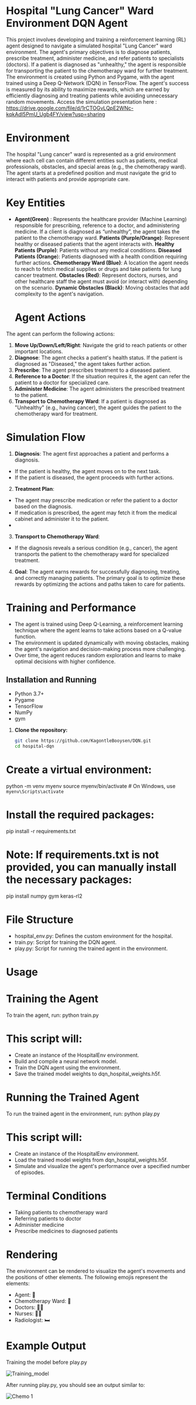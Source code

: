 # Hospital "Lung Cancer" Ward Environment DQN Agent

This project involves developing and training a reinforcement learning (RL) agent designed to navigate a simulated hospital "Lung Cancer" ward environment. The agent's primary objectives is to diagnose patients, prescribe treatment, administer medicine, and refer patients to specialists (doctors). If a patient is diagnosed as "unhealthy," the agent is responsible for transporting the patient to the chemotherapy ward for further treatment. The environment is created using Python and Pygame, with the agent trained using a Deep Q-Network (DQN) in TensorFlow. The agent's success is measured by its ability to maximize rewards, which are earned by efficiently diagnosing and treating patients while avoiding unnecessary random movements.  Access the simulation presentation here : https://drive.google.com/file/d/1rCTOGvLQpE2WNc-kqkAdI5PmU_Ugb4FY/view?usp=sharing

# Environment

The hospital "Lung cancer" ward is represented as a grid environment where each cell can contain different entities such as patients, medical professionals, obstacles, and special areas (e.g., the chemotherapy ward). The agent starts at a predefined position and must navigate the grid to interact with patients and provide appropriate care.

# Key Entities

- **Agent(Green)** : Represents the healthcare provider (Machine Learning) responsible for prescribing, reference to a doctor, and administering medicine. If a client is diagnosed as “unhealthy”, the agent takes the patient to the chemotherapy ward.
**Patients (Purple/Orange)**: Represent healthy or diseased patients that the agent interacts with.
**Healthy Patients (Purple)**: Patients without any medical conditions.
**Diseased Patients (Orange**): Patients diagnosed with a health condition requiring further actions.
**Chemotherapy Ward (Blue)**: A location the agent needs to reach to fetch medical supplies or drugs and take patients for lung cancer treatment.
**Obstacles (Red)**: Represent doctors, nurses, and other healthcare staff the agent must avoid (or interact with) depending on the scenario.
**Dynamic Obstacles (Black)**: Moving obstacles that add complexity to the agent's navigation.

  # Agent Actions
The agent can perform the following actions:

1. **Move Up/Down/Left/Right**: Navigate the grid to reach patients or other important locations.
2. **Diagnose**: The agent checks a patient's health status. If the patient is diagnosed as "Diseased," the agent takes further action.
3. **Prescribe**: The agent prescribes treatment to a diseased patient.
4. **Reference to a Doctor**: If the situation requires it, the agent can refer the patient to a doctor for specialized care.
5. **Administer Medicine**: The agent administers the prescribed treatment to the patient.
6. **Transport to Chemotherapy Ward**: If a patient is diagnosed as "Unhealthy" (e.g., having cancer), the agent guides the patient to the chemotherapy ward for treatment.

# Simulation Flow

1. **Diagnosis**: The agent first approaches a patient and performs a diagnosis.

- If the patient is healthy, the agent moves on to the next task.
- If the patient is diseased, the agent proceeds with further actions.
  
2. **Treatment Plan**:

- The agent may prescribe medication or refer the patient to a doctor based on the diagnosis.
- If medication is prescribed, the agent may fetch it from the medical cabinet and administer it to the patient.
- 
3. **Transport to Chemotherapy Ward**:

- If the diagnosis reveals a serious condition (e.g., cancer), the agent transports the patient to the chemotherapy ward for specialized treatment.
  
4. **Goal**: The agent earns rewards for successfully diagnosing, treating, and correctly managing patients. The primary goal is to optimize these rewards by optimizing the actions and paths taken to care for patients.

 # Training and Performance
 
- The agent is trained using Deep Q-Learning, a reinforcement learning technique where the agent learns to take actions based on a Q-value function.
- The environment is updated dynamically with moving obstacles, making the agent's navigation and decision-making process more challenging.
- Over time, the agent reduces random exploration and learns to make optimal decisions with higher confidence.  

## Installation and Running

- Python 3.7+
- Pygame
- TensorFlow
- NumPy
- gym

1. **Clone the repository:**

   ```bash
   git clone https://github.com/KagontleBooysen/DQN.git
   cd hospital-dqn
   
# Create a virtual environment:
python -m venv myenv
source myenv/bin/activate  # On Windows, use `myenv\Scripts\activate`

# Install the required packages:
pip install -r requirements.txt

# Note: If requirements.txt is not provided, you can manually install the necessary packages:
pip install numpy gym keras-rl2

# File Structure
- hospital_env.py: Defines the custom environment for the hospital.
- train.py: Script for training the DQN agent.
- play.py: Script for running the trained agent in the environment.

# Usage
# Training the Agent
To train the agent, run: python train.py

# This script will:

- Create an instance of the HospitalEnv environment.
- Build and compile a neural network model.
- Train the DQN agent using the environment.
- Save the trained model weights to dqn_hospital_weights.h5f.

# Running the Trained Agent
To run the trained agent in the environment, run: python play.py

# This script will:

- Create an instance of the HospitalEnv environment.
- Load the trained model weights from dqn_hospital_weights.h5f.
- Simulate and visualize the agent's performance over a specified number of episodes.
  

# Terminal Conditions

- Taking patients to chemotherapy ward
- Referring patients to doctor
- Administer medicine
- Prescribe medicines to diagnosed patients

# Rendering
The environment can be rendered to visualize the agent's movements and the positions of other elements. The following emojis represent the elements:

- Agent: 🙂 
- Chemotherapy Ward: 💊
- Doctors: 👨‍⚕️
- Nurses: 👩‍⚕️
- Radiologist: 🛏

# Example Output
Training the model before play.py

![Training_model](https://github.com/user-attachments/assets/4d80596b-6983-465b-be2d-7dc74370da8b)

After running play.py, you should see an output similar to:


![Chemo 1](https://github.com/user-attachments/assets/de5ad22e-d16a-4958-b30e-165e0782c77c)






  
